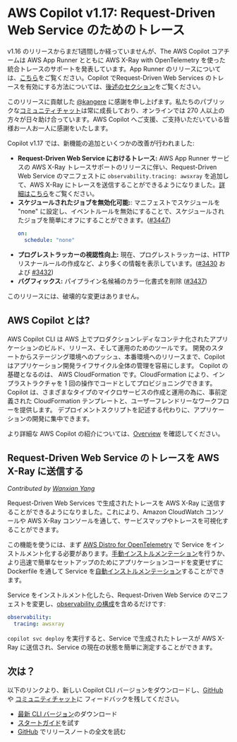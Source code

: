 # AWS Copilot v1.17: Request-Driven Web Service のためのトレース

v1.16 のリリースからまだ1週間しか経っていませんが、The AWS Copilot コアチームは AWS App Runner とともに AWS X-Ray with OpenTelemetry を使った統合トレースのサポートを発表しています。App Runner のリリースについては、[こちら](https://aws.amazon.com/jp/blogs/containers/tracing-an-aws-app-runner-service-using-aws-x-ray-with-opentelemetry/)をご覧ください。Copilot でRequest-Driven Web Services のトレースを有効にする方法については、[後述のセクション](#request-driven-web-service-%E3%81%AE%E3%83%88%E3%83%AC%E3%83%BC%E3%82%B9%E3%82%92-aws-x-ray-%E3%81%AB%E9%80%81%E4%BF%A1%E3%81%99%E3%82%8B)をご覧ください。


このリリースに貢献した [@kangere](https://github.com/kangere) に感謝を申し上げます。私たちのパブリックな[コミュニティチャット](https://gitter.im/aws/copilot-cli)は常に成長しており、オンラインでは 270 人以上の方々が日々助け合っています。AWS Copilot へご支援、ご支持いただいている皆様お一人お一人に感謝をいたします。

Copilot v1.17 では、新機能の追加といくつかの改善が行われました:

* **Request-Driven Web Service におけるトレース:** AWS App Runner サービスの AWS X-Ray トレースサポートのリリースに伴い、Request-Driven Web Service のマニフェストに `observability.tracing: awsxray` を追加して、AWS X-Ray にトレースを送信することができるようになりました。[詳細はこちら](#request-driven-web-service-%E3%81%AE%E3%83%88%E3%83%AC%E3%83%BC%E3%82%B9%E3%82%92-aws-x-ray-%E3%81%AB%E9%80%81%E4%BF%A1%E3%81%99%E3%82%8B)をご覧ください。
* **スケジュールされたジョブを無効化可能:**:
  マニフェストでスケジュールを "none" に設定し、イベントルールを無効にすることで、スケジュールされたジョブを簡単にオフにすることができます。([#3447](https://github.com/aws/copilot-cli/pull/3447))
  ```yaml
  on:
    schedule: "none"
  ```
* **プログレストラッカーの視認性向上:** 現在、プログレストラッカーは、HTTPリスナールールの作成など、より多くの情報を表示しています。([#3430](https://github.com/aws/copilot-cli/pull/3430) および [#3432](https://github.com/aws/copilot-cli/pull/3432))
* **バグフィックス:** パイプライン名候補のカラー化書式を削除 ([#3437](https://github.com/aws/copilot-cli/pull/3437))

このリリースには、破壊的な変更はありません。

## AWS Copilot とは?

AWS Copilot CLI は AWS 上でプロダクションレディなコンテナ化されたアプリケーションのビルド、リリース、そして運用のためのツールです。
開発のスタートからステージング環境へのプッシュ、本番環境へのリリースまで、Copilot はアプリケーション開発ライフサイクル全体の管理を容易にします。
Copilot の基礎となるのは、 AWS CloudFormation です。CloudFormation により、インプラストラクチャを 1 回の操作でコードとしてプロビジョニングできます。
Copilot は、さまざまなタイプのマイクロサービスの作成と運用の為に、事前定義された CloudFormation テンプレートと、ユーザーフレンドリーなワークフローを提供します。
デプロイメントスクリプトを記述する代わりに、アプリケーションの開発に集中できます。

より詳細な AWS Copilot の紹介については、[Overview](../docs/concepts/overview.ja.md) を確認してください。

## Request-Driven Web Service のトレースを AWS X-Ray に送信する
_Contributed by [Wanxian Yang](https://github.com/Lou1415926/)_

Request-Driven Web Services で生成されたトレースを AWS X-Ray に送信することができるようになりました。これにより、Amazon CloudWatch コンソールや AWS X-Ray コンソールを通して、サービスマップやトレースを可視化することができます。

この機能を使うには、まず [AWS Distro for OpenTelemetry](https://aws.amazon.com/jp/otel/?otel-blogs.sort-by=item.additionalFields.createdDate&otel-blogs.sort-order=desc) で Service をインストルメント化する必要があります。[手動インストルメンテーション](https://aws-otel.github.io/docs/getting-started/python-sdk/trace-manual-instr)を行うか、より迅速で簡単なセットアップのためにアプリケーションコードを変更せずに Dockerfile を通して Service を[自動インストルメンテーション](https://aws-otel.github.io/docs/getting-started/python-sdk/trace-auto-instr)することができます。

Service をインストルメント化したら、Request-Driven Web Service のマニフェストを変更し、[observability の構成](../docs/manifest/rd-web-service.ja.md#observability)を含めるだけです:
```yaml
observability:
  tracing: awsxray
```

`copilot svc deploy` を実行すると、Service で生成されたトレースが AWS X-Ray に送信され、Service の現在の状態を簡単に測定することができます。


## 次は？

以下のリンクより、新しい Copilot CLI バージョンをダウンロードし、[GitHub](https://github.com/aws/copilot-cli/) や [コミュニティチャット](https://gitter.im/aws/copilot-cli)に
フィードバックを残してください。

* [最新 CLI バージョン](../docs/getting-started/install.ja.md)のダウンロード
* [スタートガイド](../docs/getting-started/first-app-tutorial.ja.md)を試す
* [GitHub](https://github.com/aws/copilot-cli/releases/tag/v1.17.0) でリリースノートの全文を読む
